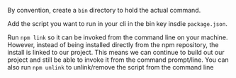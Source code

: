 By convention, create a `bin` directory to hold the actual command.

Add the script you want to run in your cli in the bin key insdie `package.json`.

Run `npm link` so it can be invoked from the command line on your machine. However, instead of being installed directly from the npm repository, the install is linked to our project. This means we can continue to build out our project and still be able to invoke it from the command prompt/line. You can also run `npm unlink` to unlink/remove the script from the command line
